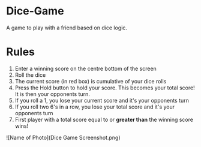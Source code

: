 # Dice-Game
A game to play with a friend based on dice logic.

# Rules
1) Enter a winning score on the centre bottom of the screen  
2) Roll the dice  
3) The current score (in red box) is cumulative of your dice rolls  
4) Press the Hold button to hold your score. This becomes your total score! It is then your opponents turn.  
5) If you roll a 1, you lose your current score and it's your opponents turn  
6) If you roll two 6's in a row, you lose your total score and it's your opponents turn  
7) First player with a total score equal to or **greater than** the winning score wins!  

![Name of Photo](Dice Game Screenshot.png)
